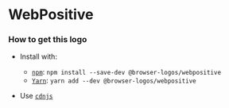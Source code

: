 # WebPositive

### How to get this logo

* Install with:

  * [`npm`](https://www.npmjs.com/): `npm install --save-dev @browser-logos/webpositive`
  * [`Yarn`](https://yarnpkg.com/): `yarn add --dev @browser-logos/webpositive`

* Use [`cdnjs`](https://cdnjs.com/libraries/browser-logos)
